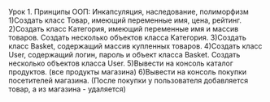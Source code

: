 Урок 1. Принципы ООП: Инкапсуляция, наследование, полиморфизм
1)Создать класс Товар, имеющий переменные имя, цена, рейтинг.
2)Создать класс Категория, имеющий переменные имя и массив товаров. Создать несколько объектов класса Категория.
3)Создать класс Basket, содержащий массив купленных товаров.
4)Создать класс User, содержащий логин, пароль и объект класса Basket. Создать несколько объектов класса User.
5)Вывести на консоль каталог продуктов. (все продукты магазина)
6)Вывести на консоль покупки посетителей магазина. (После покупки у пользователя добавляется товар, а из магазина - удаляется)
